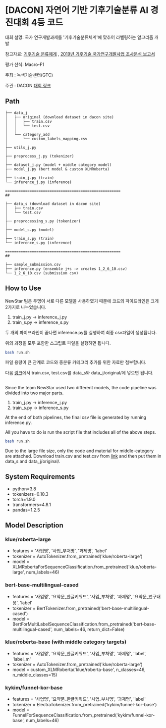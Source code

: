 # [DACON] 자연어 기반 기후기술분류 AI 경진대회 4등 코드 

대회 설명: 국가 연구개발과제를 '기후기술분류체계'에 맞추어 라벨링하는 알고리즘 개발

참고자료:
[기후기술 분류체계](https://www.ctis.re.kr/ko/techClass/classification.do?key=1141) ,
[2019년 기후기술 국가연구개발사업 조사분석 보고서](https://www.gtck.re.kr/gtck/gtcPublication.do?mode=view&articleNo=1844&article.offset=30&articleLimit=10)

평가 산식: Macro-F1

주최 : 녹색기술센터(GTC)

주관 : DACON [대회 링크](https://dacon.io/competitions/official/235744/overview/description)

## Path
```
├── data_j
│   ├── original (download dataset in dacon site)
│   │   ├── train.csv
│   │   └── test.csv
│   │
│   └── category_add
│       └── custom_labels_mapping.csv
│
├── utils_j.py
│
├── preprocess_j.py (tokenizer)
│
├── dataset_j.py (model + middle category model)
├── model_j.py (bert model & custom XLMRoberta)
│
├── train_j.py (train)
└── inference_j.py (inference)

====================================================
##

├── data_s (download dataset in dacon site)
│   ├── train.csv
│   └── test.csv
│ 
├── preprocessing_s.py (tokenizer)
│
├── model_s.py (model)
│
├── train_s.py (train)
└── inference_s.py (inference)

====================================================
##

├── sample_submission.csv
├── inference.py (ensemble j+s -> creates 1_2_6_10.csv)
└── 1_2_6_10.csv (submission csv)

```
## How to Use

NewStar 팀은 두명이 서로 다른 모델을 사용하였기 때문에 코드의 파이프라인은 크게 2가지로 나누었습니다.  

1. train_j.py -> inference_j.py
2. train_s.py -> inference_s.py

두 개의 파이프라인이 끝나면 inference.py를 실행하여 최종 csv파일이 생성됩니다.

위의 과정을 모두 포함한 스크립트 파일을 실행하면 됩니다.

```bash
bash run.sh
```

파일 용량이 큰 관계로 코드와 중분류 카테고리 추가를 위한 자료만 첨부합니다. 

다음 [링크](https://drive.google.com/drive/folders/1DXJkhQr3Eybut7XrBgjBt-GM3apNoWHM)에서 train.csv, test.csv를 data_s와 data_j/original/에 넣으면 됩니다.

##

Since the team NewStar used two different models, the code pipeline was divided into two major parts.

1. train_j.py -> inference_j.py
2. train_s.py -> inference_s.py

At the end of both pipelines, the final csv file is generated by running inference.py.

All you have to do is run the script file that includes all of the above steps.

```bash
bash run.sh
```
Due to the large file size, only the code and material for middle-category are attached.
Download train.csv and test.csv from [link](https://drive.google.com/drive/folders/1DXJkhQr3Eybut7XrBgjBt-GM3apNoWHM) and then put them in data_s and data_j/original/.


## System Requirements
- python=3.8  
- tokenizers=0.10.3     
- torch=1.9.0  
- transformers=4.8.1  
- pandas=1.2.5  

## Model Description

### klue/roberta-large
  - features = '사업명', '사업_부처명', '과제명', 'label'
  - tokenizer = AutoTokenizer.from_pretrained('klue/roberta-large')
  - model = XLMRobertaForSequenceClassification.from_pretrained('klue/roberta-large', num_labels=46)

### bert-base-multilingual-cased
  - features = '사업명', '요약문_한글키워드', '사업_부처명', '과제명', '요약문_연구내용', 'label'
  - tokenizer = BertTokenizer.from_pretrained('bert-base-multilingual-cased')
  - model = BertForMultiLabelSequenceClassification.from_pretrained('bert-base-multilingual-cased', num_labels=46, return_dict=False)

### klue/roberta-base (with middle category targets)
  - features = '사업명', '요약문_한글키워드', '사업_부처명', '과제명', 'label', 'label_m'
  - tokenizer = AutoTokenizer.from_pretrained('klue/roberta-large')
  - model = custom_XLMRoberta('klue/roberta-base', n_classes=46, n_middle_classes=15)
  
### kykim/funnel-kor-base
  - features = '사업명', '요약문_한글키워드', '사업_부처명', '과제명', 'label'
  - tokenizer = ElectraTokenizer.from_pretrained('kykim/funnel-kor-base')
  - model = FunnelForSequenceClassification.from_pretrained('kykim/funnel-kor-base', num_labels=46)


